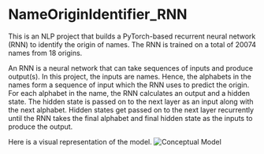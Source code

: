 # NameOriginIdentifier_RNN
This is an NLP project that builds a PyTorch-based recurrent neural network (RNN) to identify the origin of names. The RNN is trained on a total of 20074 names from 18 origins.

An RNN is a neural network that can take sequences of inputs and produce output(s). In this project, the inputs are names. Hence, the alphabets in the names form a sequence of input which the RNN uses to predict the origin. For each alphabet in the name, the RNN calculates an output and a hidden state. The hidden state is passed on to the next layer as an input along with the next alphabet. Hidden states get passed on to the next layer recurrently until the RNN takes the final alphabet and final hidden state as the inputs to produce the output. 

Here is a visual representation of the model.
![Conceptual Model](https://github.com/vubanc/NameOriginIdentifier_RNN/assets/108584512/8d91ebe0-fb31-408a-9359-6c8cd6063b25)

